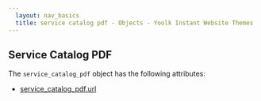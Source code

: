 ```yaml
---
  layout: nav_basics
  title: service catalog pdf - Objects - Yoolk Instant Website Themes
---
```


<h2 class="section-title">Service Catalog PDF</h2>

The <code>service_catalog_pdf</code> object has the following attributes:

<div class="panel">
  <div class="panel-body">
    <ul>
      <li>
        <a href="#alias_id">service_catalog_pdf.url</a>
      </li>
    </ul>
  </div>
</div>

